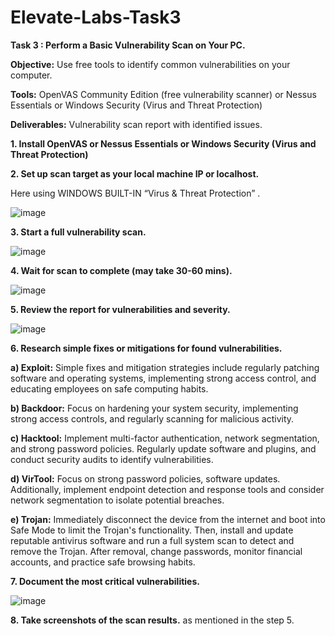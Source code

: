 # Elevate-Labs-Task3

**Task 3 : Perform a Basic Vulnerability Scan on Your PC.**

**Objective:** Use free tools to identify common vulnerabilities on your computer.

**Tools:** OpenVAS Community Edition (free vulnerability scanner) or Nessus Essentials or Windows Security (Virus and Threat Protection)

**Deliverables:** Vulnerability scan report with identified issues.




**1. Install OpenVAS or Nessus Essentials or Windows Security (Virus and Threat Protection)**

**2. Set up scan target as your local machine IP or localhost.**

Here using WINDOWS BUILT-IN “Virus & Threat Protection” .

![image](https://github.com/user-attachments/assets/e02f1fb6-d659-4621-9a7b-e7c5b27539ca)

**3. Start a full vulnerability scan.**

![image](https://github.com/user-attachments/assets/719eaf26-ce66-401a-8cc5-77722238fe9f)

**4. Wait for scan to complete (may take 30-60 mins).**

![image](https://github.com/user-attachments/assets/e2e344d4-3ea3-4e65-ad43-d807891bf5e4)

**5. Review the report for vulnerabilities and severity.**

![image](https://github.com/user-attachments/assets/1431bd8b-4585-4cad-86b0-7afde67295e1)

**6. Research simple fixes or mitigations for found vulnerabilities.**

**a) Exploit:** Simple fixes and mitigation strategies include regularly patching software and operating systems, implementing strong access control, and educating employees on safe computing habits.

**b) Backdoor:** Focus on hardening your system security, implementing strong access controls, and regularly scanning for malicious activity. 

**c) Hacktool:**  Implement multi-factor authentication, network segmentation, and strong password policies. Regularly update software and plugins, and conduct security audits to identify vulnerabilities. 

**d) VirTool:** Focus on strong password policies, software updates. Additionally, implement endpoint detection and response tools and consider network segmentation to isolate potential breaches.

**e) Trojan:** Immediately disconnect the device from the internet and boot into Safe Mode to limit the Trojan's functionality. 
Then, install and update reputable antivirus software and run a full system scan to detect and remove the Trojan. 
After removal, change passwords, monitor financial accounts, and practice safe browsing habits. 

**7. Document the most critical vulnerabilities.**

![image](https://github.com/user-attachments/assets/c900bdd3-bbd9-40ca-8014-7b016d1af79c)

**8. Take screenshots of the scan results.** 
as mentioned in the step 5.
